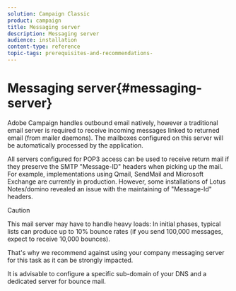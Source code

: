 ```yaml
---
solution: Campaign Classic
product: campaign
title: Messaging server
description: Messaging server
audience: installation
content-type: reference
topic-tags: prerequisites-and-recommendations-
---
```


# Messaging server{#messaging-server}

 Adobe Campaign handles outbound email natively, however a traditional email server is required to receive incoming messages linked to returned email (from mailer daemons). The mailboxes configured on this server will be automatically processed by the application.

All servers configured for POP3 access can be used to receive return mail if they preserve the SMTP "Message-ID" headers when picking up the mail. For example, implementations using Qmail, SendMail and Microsoft Exchange are currently in production. However, some installations of Lotus Notes/domino revealed an issue with the maintaining of "Message-Id" headers.

>[!CAUTION]
>
>This mail server may have to handle heavy loads: In initial phases, typical lists can produce up to 10% bounce rates (if you send 100,000 messages, expect to receive 10,000 bounces).
>
>That's why we recommend against using your company messaging server for this task as it can be strongly impacted.
>
>It is advisable to configure a specific sub-domain of your DNS and a dedicated server for bounce mail.
